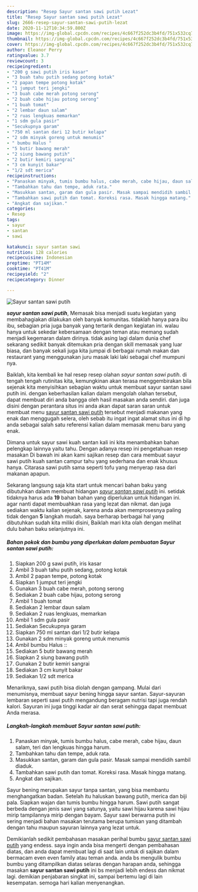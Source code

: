 ```yaml
---
description: "Resep Sayur santan sawi putih Lezat"
title: "Resep Sayur santan sawi putih Lezat"
slug: 2666-resep-sayur-santan-sawi-putih-lezat
date: 2020-11-12T10:34:59.800Z
image: https://img-global.cpcdn.com/recipes/4c667f252dc3b4fd/751x532cq70/sayur-santan-sawi-putih-foto-resep-utama.jpg
thumbnail: https://img-global.cpcdn.com/recipes/4c667f252dc3b4fd/751x532cq70/sayur-santan-sawi-putih-foto-resep-utama.jpg
cover: https://img-global.cpcdn.com/recipes/4c667f252dc3b4fd/751x532cq70/sayur-santan-sawi-putih-foto-resep-utama.jpg
author: Eleanor Perry
ratingvalue: 3.7
reviewcount: 3
recipeingredient:
- "200 g sawi putih iris kasar"
- "3 buah tahu putih sedang potong kotak"
- "2 papan tempe potong kotak"
- "1 jumput teri jengki"
- "3 buah cabe merah potong serong"
- "2 buah cabe hijau potong serong"
- "1 buah tomat"
- "2 lembar daun salam"
- "2 ruas lengkuas memarkan"
- "1 sdm gula pasir"
- "Secukupnya garam"
- "750 ml santan dari 12 butir kelapa"
- "2 sdm minyak goreng untuk menumis"
- " bumbu Halus "
- "5 butir bawang merah"
- "2 siung bawang putih"
- "2 butir kemiri sangrai"
- "3 cm kunyit bakar"
- "1/2 sdt merica"
recipeinstructions:
- "Panaskan minyak, tumis bumbu halus, cabe merah, cabe hijau, daun salam, teri dan lengkuas hingga harum."
- "Tambahkan tahu dan tempe, aduk rata."
- "Masukkan santan, garam dan gula pasir. Masak sampai mendidih sambil diaduk."
- "Tambahkan sawi putih dan tomat. Koreksi rasa. Masak hingga matang."
- "Angkat dan sajikan."
categories:
- Resep
tags:
- sayur
- santan
- sawi

katakunci: sayur santan sawi 
nutrition: 128 calories
recipecuisine: Indonesian
preptime: "PT14M"
cooktime: "PT41M"
recipeyield: "2"
recipecategory: Dinner

---
```



![Sayur santan sawi putih](https://img-global.cpcdn.com/recipes/4c667f252dc3b4fd/751x532cq70/sayur-santan-sawi-putih-foto-resep-utama.jpg)

<b><i>sayur santan sawi putih</i></b>, Memasak bisa menjadi suatu kegiatan yang membahagiakan dilakukan oleh banyak komunitas. tidaklah hanya para ibu ibu, sebagian pria juga banyak yang tertarik dengan kegiatan ini. walau hanya untuk sekedar kebersamaan dengan teman atau memang sudah menjadi kegemaran dalam dirinya. tidak asing lagi dalam dunia chef sekarang sedikit banyak ditemukan pria dengan skill memasak yang luar biasa, dan banyak sekali juga kita jumpai di berbagai rumah makan dan restaurant yang menggunakan juru masak laki laki sebagai chef mumpuni nya.

Baiklah, kita kembali ke hal resep resep olahan <i>sayur santan sawi putih</i>. di tengah tengah rutinitas kita, kemungkinan akan terasa menggembirakan bila sejenak kita menyisihkan sebagian waktu untuk membuat sayur santan sawi putih ini. dengan keberhasilan kalian dalam mengolah olahan tersebut, dapat membuat diri anda bangga oleh hasil masakan anda sendiri. dan juga disini dengan perantara situs ini anda akan dapat saran saran untuk membuat menu <u>sayur santan sawi putih</u> tersebut menjadi makanan yang enak dan menggugah selera, oleh sebab itu ingat ingat alamat situs ini di hp anda sebagai salah satu referensi kalian dalam memasak menu baru yang enak.

Dimana untuk sayur sawi kuah santan kali ini kita menambahkan bahan pelengkap lainnya yaitu tahu. Dengan adanya resep ini pengetahuan resep masakan Di bawah ini akan kami sajikan resep dan cara membuat sayur sawi putih kuah santan campur tahu yang sederhana dan enak khusus hanya. Citarasa sawi putih sama seperti tofu yang menyerap rasa dari makanan apapun.


Sekarang langsung saja kita start untuk mencari bahan baku yang dibutuhkan dalam membuat hidangan <u><i>sayur santan sawi putih</i></u> ini. setidak tidaknya harus ada <b>19</b> bahan bahan yang diperlukan untuk hidangan ini. agar nanti dapat membuahkan rasa yang lezat dan nikmat. dan juga sediakan waktu kalian sejenak, karena anda akan memprosesnya paling tidak dengan <b>5</b> langkah mudah. saya berharap berbagai hal yang dibutuhkan sudah kita miliki disini, Baiklah mari kita olah dengan melihat dulu bahan baku selanjutnya ini.

<!--inarticleads1-->

##### Bahan pokok dan bumbu yang diperlukan dalam pembuatan Sayur santan sawi putih:

1. Siapkan 200 g sawi putih, iris kasar
1. Ambil 3 buah tahu putih sedang, potong kotak
1. Ambil 2 papan tempe, potong kotak
1. Siapkan 1 jumput teri jengki
1. Gunakan 3 buah cabe merah, potong serong
1. Sediakan 2 buah cabe hijau, potong serong
1. Ambil 1 buah tomat
1. Sediakan 2 lembar daun salam
1. Sediakan 2 ruas lengkuas, memarkan
1. Ambil 1 sdm gula pasir
1. Sediakan Secukupnya garam
1. Siapkan 750 ml santan dari 1/2 butir kelapa
1. Gunakan 2 sdm minyak goreng untuk menumis
1. Ambil  bumbu Halus ::
1. Sediakan 5 butir bawang merah
1. Siapkan 2 siung bawang putih
1. Gunakan 2 butir kemiri sangrai
1. Sediakan 3 cm kunyit bakar
1. Sediakan 1/2 sdt merica


Menariknya, sawi putih bisa diolah dengan gampang. Mulai dari menumisnya, membuat sayur bening hingga sayur santan. Sayur-sayuran lembaran seperti sawi putih mengandung beragam nutrisi tapi juga rendah kalori. Sayuran ini juga tinggi kadar air dan serat sehingga dapat membuat Anda merasa. 

<!--inarticleads2-->

##### Langkah-langkah membuat Sayur santan sawi putih:

1. Panaskan minyak, tumis bumbu halus, cabe merah, cabe hijau, daun salam, teri dan lengkuas hingga harum.
1. Tambahkan tahu dan tempe, aduk rata.
1. Masukkan santan, garam dan gula pasir. Masak sampai mendidih sambil diaduk.
1. Tambahkan sawi putih dan tomat. Koreksi rasa. Masak hingga matang.
1. Angkat dan sajikan.


Sayur bening merupakan sayur tanpa santan, yang bisa membantu menghangatkan badan. Setelah itu haluskan bawang putih, merica dan biji pala. Siapkan wajan dan tumis bumbu hingga harum. Sawi putih sangat berbeda dengan jenis sawi yang satunya, yaitu sawi hijau karena sawi hijau mirip tampilannya mirip dengan bayam. Sayur sawi berwarna putih ini sering menjadi bahan masakan terutama berupa tumisan yang ditambah dengan tahu maupun sayuran lainnya yang lezat untuk. 

Demikianlah sedikit pembahasan masakan perihal bumbu <u>sayur santan sawi putih</u> yang endess. saya ingin anda bisa mengerti dengan pembahasan diatas, dan anda dapat membuat lagi di saat lain untuk di sajikan dalam bermacam even even family atau teman anda. anda bs mengulik bumbu bumbu yang ditampilkan diatas selaras dengan harapan anda, sehingga masakan <b>sayur santan sawi putih</b> ini bs menjadi lebih endess dan nikmat lagi. demikian penjabaran singkat ini, sampai bertemu lagi di lain kesempatan. semoga hari kalian menyenangkan.
